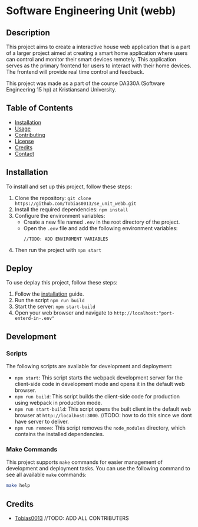 # Software Engineering Unit (webb)

## Description

This project aims to create a interactive house web application that is a part of a larger project aimed at creating a smart home application where users can control and monitor their smart devices remotely. This application serves as the primary frontend for users to interact with their home devices. The frontend will provide real time control and feedback.

This project was made as a part of the course DA330A (Software Engineering 15 hp) at Kristiansand University.

## Table of Contents

- [Installation](#installation)
- [Usage](#usage)
- [Contributing](#contributing)
- [License](#license)
- [Credits](#credits)
- [Contact](#contact)

## Installation

To install and set up this project, follow these steps:

1. Clone the repository: `git clone https://github.com/Tobias0013/se_unit_webb.git`
2. Install the required dependencies: `npm install`
3. Configure the environment variables:
   - Create a new file named `.env` in the root directory of the project.
   - Open the `.env` file and add the following environment variables:
     ```
     //TODO: ADD ENVIROMENT VARIABLES
     ```
4. Then run the project with `npm start`

## Deploy

To use deplay this project, follow these steps:

1. Follow the [installation](#installation) guide.
2. Run the script `npm run build`
3. Start the server: `npm start-build`
4. Open your web browser and navigate to `http://localhost:"port-enterd-in-.env"`

## Development

### Scripts

The following scripts are available for development and deployment:

- `npm start`: This script starts the webpack development server for the client-side code in development mode and opens it in the default web browser.
- `npm run build`: This script builds the client-side code for production using webpack in production mode.
- `npm run start-build`: This script opens the built client in the default web browser at `http://localhost:3000`. //TODO: how to do this since we dont have server to deliver.
- `npm run remove`: This script removes the `node_modules` directory, which contains the installed dependencies.

### Make Commands

This project supports `make` commands for easier management of development and deployment tasks. You can use the following command to see all available `make` commands:

```sh
make help
```

## Credits

- [Tobias0013](https://github.com/Tobias0013)
  //TODO: ADD ALL CONTRIBUTERS
